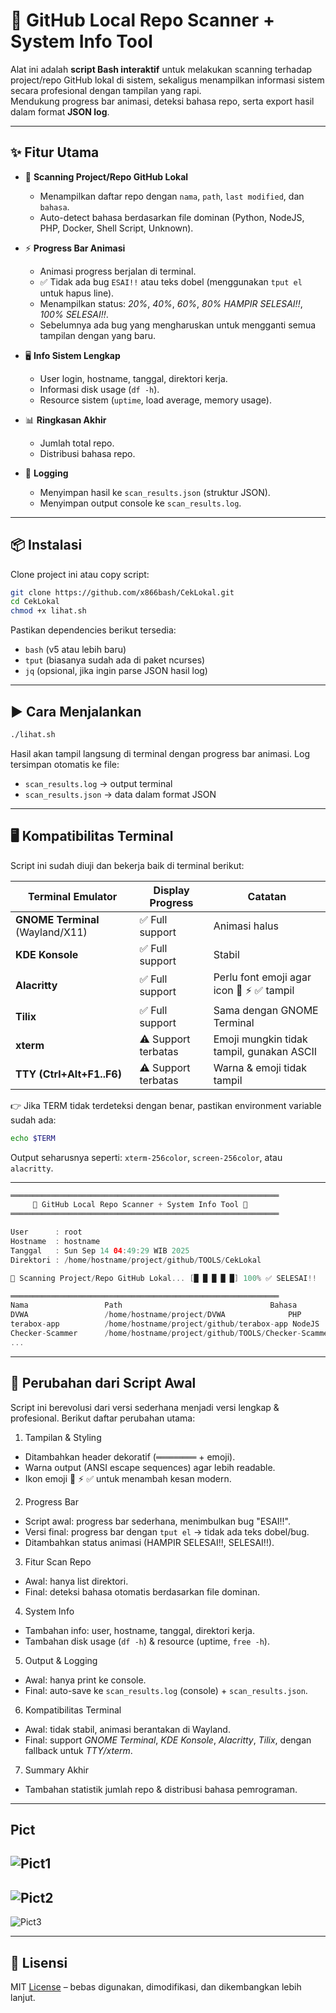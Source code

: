 # 🚀 GitHub Local Repo Scanner + System Info Tool

Alat ini adalah **script Bash interaktif** untuk melakukan scanning terhadap project/repo GitHub lokal di sistem, sekaligus menampilkan informasi sistem secara profesional dengan tampilan yang rapi.  
Mendukung progress bar animasi, deteksi bahasa repo, serta export hasil dalam format **JSON log**.

---

## ✨ Fitur Utama

- 📂 **Scanning Project/Repo GitHub Lokal**
  - Menampilkan daftar repo dengan `nama`, `path`, `last modified`, dan `bahasa`.
  - Auto-detect bahasa berdasarkan file dominan (Python, NodeJS, PHP, Docker, Shell Script, Unknown).

- ⚡ **Progress Bar Animasi**
  - Animasi progress berjalan di terminal.
  - ✅ Tidak ada bug `ESAI!!` atau teks dobel (menggunakan `tput el` untuk hapus line).
  - Menampilkan status: *20%*, *40%*, *60%*, *80% HAMPIR SELESAI!!*, *100% SELESAI!!*.
  - Sebelumnya ada bug yang mengharuskan untuk mengganti semua tampilan dengan yang baru.

- 🖥️ **Info Sistem Lengkap**
  - User login, hostname, tanggal, direktori kerja.
  - Informasi disk usage (`df -h`).
  - Resource sistem (`uptime`, load average, memory usage).

- 📊 **Ringkasan Akhir**
  - Jumlah total repo.
  - Distribusi bahasa repo.

- 📁 **Logging**
  - Menyimpan hasil ke `scan_results.json` (struktur JSON).
  - Menyimpan output console ke `scan_results.log`.

---

## 📦 Instalasi

Clone project ini atau copy script:

```bash
git clone https://github.com/x866bash/CekLokal.git
cd CekLokal
chmod +x lihat.sh
```

Pastikan dependencies berikut tersedia:
  - `bash` (v5 atau lebih baru)
  - `tput` (biasanya sudah ada di paket ncurses)
  - `jq` (opsional, jika ingin parse JSON hasil log)

---

## ▶️  Cara Menjalankan

```bash
./lihat.sh
```

Hasil akan tampil langsung di terminal dengan progress bar animasi.
Log tersimpan otomatis ke file:
  - `scan_results.log` → output terminal
  - `scan_results.json` → data dalam format JSON

---

## 🖥️ Kompatibilitas Terminal

Script ini sudah diuji dan bekerja baik di terminal berikut:

| Terminal Emulator                | Display Progress    | Catatan                                   |
| -------------------------------- | ------------------- | ----------------------------------------- |
| **GNOME Terminal** (Wayland/X11) | ✅ Full support      | Animasi halus                             |
| **KDE Konsole**                  | ✅ Full support      | Stabil                                    |
| **Alacritty**                    | ✅ Full support      | Perlu font emoji agar icon 📂 ⚡ ✅ tampil  |
| **Tilix**                        | ✅ Full support      | Sama dengan GNOME Terminal                |
| **xterm**                        | ⚠️ Support terbatas | Emoji mungkin tidak tampil, gunakan ASCII |
| **TTY (Ctrl+Alt+F1..F6)**        | ⚠️ Support terbatas | Warna & emoji tidak tampil                |

👉 Jika TERM tidak terdeteksi dengan benar, pastikan environment variable sudah ada:
```bash
echo $TERM
```
Output seharusnya seperti: `xterm-256color`, `screen-256color`, atau `alacritty`.

---

```swift
════════════════════════════════════════════════════════════
     🚀 GitHub Local Repo Scanner + System Info Tool 🚀     
════════════════════════════════════════════════════════════

User      : root
Hostname  : hostname
Tanggal   : Sun Sep 14 04:49:29 WIB 2025
Direktori : /home/hostname/project/github/TOOLS/CekLokal

📂 Scanning Project/Repo GitHub Lokal... [█ █ █ █ █] 100% ✅ SELESAI!!

════════════════════════════════════════════════════════════
Nama                 Path                                 Bahasa
DVWA                 /home/hostname/project/DVWA              PHP
terabox-app          /home/hostname/project/github/terabox-app NodeJS
Checker-Scammer      /home/hostname/project/github/TOOLS/Checker-Scammer Python
...

```

---

## 🔄 Perubahan dari Script Awal

Script ini berevolusi dari versi sederhana menjadi versi lengkap & profesional. Berikut daftar perubahan utama:
1. Tampilan & Styling
  - Ditambahkan header dekoratif (`═════════` + emoji).
  - Warna output (ANSI escape sequences) agar lebih readable.
  - Ikon emoji 📂 ⚡ ✅ untuk menambah kesan modern.
2.  Progress Bar
  - Script awal: progress bar sederhana, menimbulkan bug "ESAI!!".
  - Versi final: progress bar dengan `tput el` → tidak ada teks dobel/bug.
  - Ditambahkan status animasi (HAMPIR SELESAI!!, SELESAI!!).
3. Fitur Scan Repo
  - Awal: hanya list direktori.
  - Final: deteksi bahasa otomatis berdasarkan file dominan.
4. System Info
  - Tambahan info: user, hostname, tanggal, direktori kerja.
  - Tambahan disk usage (`df -h`) & resource (uptime, `free -h`).
5. Output & Logging
  - Awal: hanya print ke console.
  - Final: auto-save ke `scan_results.log` (console) + `scan_results.json`.
6. Kompatibilitas Terminal
  - Awal: tidak stabil, animasi berantakan di Wayland.
  - Final: support *GNOME Terminal*, *KDE Konsole*, *Alacritty*, *Tilix*, dengan fallback untuk *TTY/xterm*.
7. Summary Akhir
  - Tambahan statistik jumlah repo & distribusi bahasa pemrograman.

---

## Pict
![Pict1](https://raw.githubusercontent.com/x866bash/CekLokal/refs/heads/main/Pict1.png)
---
![Pict2](https://raw.githubusercontent.com/x866bash/CekLokal/refs/heads/main/Pict2.png)
---
![Pict3](https://raw.githubusercontent.com/x866bash/CekLokal/refs/heads/main/Pict3.png)

---

## 📜 Lisensi
MIT [License](https://raw.githubusercontent.com/x866bash/CekLokal/refs/heads/main/LICENSE) – bebas digunakan, dimodifikasi, dan dikembangkan lebih lanjut.
